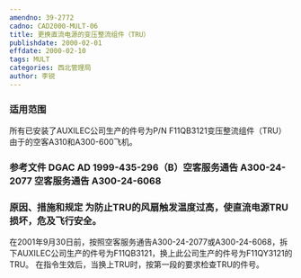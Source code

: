 ```yaml
---
amendno: 39-2772
cadno: CAD2000-MULT-06
title: 更换直流电源的变压整流组件（TRU）
publishdate: 2000-02-01
effdate: 2000-02-10
tags: MULT
categories: 西北管理局
author: 李锐
---
```


### 适用范围 
所有已安装了AUXILEC公司生产的件号为P/N F11QB3121变压整流组件（TRU）由于的空客A310和A300-600飞机。

<!--more-->
### 参考文件   DGAC AD 1999-435-296（B）空客服务通告 A300-24-2077 空客服务通告 A300-24-6068 

### 原因、措施和规定 为防止TRU的风扇触发温度过高，使直流电源TRU损坏，危及飞行安全。 
  在2001年9月30日前，按照空客服务通告A300-24-2077或A300-24-6068，拆下AUXILEC公司生产的件号为F11QB3121，换上此公司生产的件号为F11QY3121的TRU。 
在指令生效后，当换上TRU时，按第一段的要求检查TRU的件号。

